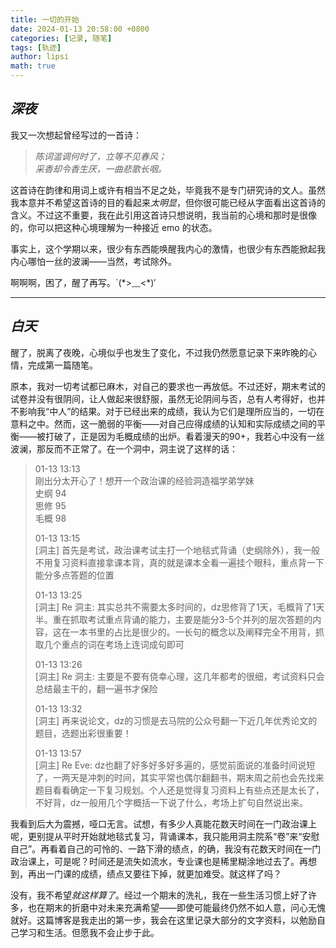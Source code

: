 ```yaml
---
title: 一切的开始
date: 2024-01-13 20:58:00 +0800
categories: [记录, 随笔]
tags: [轨迹]
author: lipsi
math: true
---
```

## *深夜*

我又一次想起曾经写过的一首诗：

> *陈词滥调何时了，立等不见春风；*  
> *采香却令香生厌，一曲悲歌长咽。*

这首诗在韵律和用词上或许有相当不足之处，毕竟我不是专门研究诗的文人。虽然我本意并不希望这首诗的目的看起来*太明显*，但你很可能已经从字面看出这首诗的含义。不过这不重要，我在此引用这首诗只想说明，我当前的心境和那时是很像的，你可以把这种心境理解为一种接近 emo 的状态。

事实上，这个学期以来，很少有东西能唤醒我内心的激情，也很少有东西能掀起我内心哪怕一丝的波澜——当然，考试除外。

啊啊啊，困了，醒了再写。`(\*>﹏<\*)′

---

## *白天*

醒了，脱离了夜晚，心境似乎也发生了变化，不过我仍然愿意记录下来昨晚的心情，完成第一篇随笔。

原本，我对一切考试都已麻木，对自己的要求也一再放低。不过还好，期末考试的试卷并没有很阴间，让人做起来很舒服，虽然无论阴间与否，总有人考得好，也并不影响我“中人”的结果。对于已经出来的成绩，我认为它们是理所应当的，一切在意料之中。然而，这一脆弱的平衡——对自己应得成绩的认知和实际成绩之间的平衡——被打破了，正是因为毛概成绩的出炉。看着漫天的90+，我若心中没有一丝波澜，那反而不正常了。在一个洞中，洞主说了这样的话：

> 01-13 13:13  
刚出分太开心了！想开一个政治课的经验洞造福学弟学妹  
史纲 94  
思修 95  
毛概 98  
>  
> 01-13 13:15  
[洞主] 首先是考试，政治课考试主打一个地毯式背诵（史纲除外），我一般不用复习资料直接拿课本背，真的就是课本全看一遍挂个眼科，重点背一下能分多点答题的位置  
>  
> 01-13 13:25  
[洞主] Re 洞主: 其实总共不需要太多时间的，dz思修背了1天，毛概背了1天半。重在抓取考试重点背诵的能力，主要是能分3-5个并列的层次答题的内容，这在一本书里的占比是很少的。一长句的概念以及阐释完全不用背，抓取几个重点的词在考场上连词成句即可  
>  
> 01-13 13:26  
[洞主] Re 洞主: 主要是不要有侥幸心理，这几年都考的很细，考试资料只会总结最主干的，翻一遍书才保险  
>  
> 01-13 13:32  
[洞主] 再来说论文，dz的习惯是去马院的公众号翻一下近几年优秀论文的题目，选题出彩很重要！  
>  
> 01-13 13:57  
[洞主] Re Eve: dz也翻了好多好多好多遍的，感觉前面说的准备时间说短了，一两天是冲刺的时间，其实平常也偶尔翻翻书，期末周之前也会先找来题目看看确定一下复习规划。个人还是觉得复习资料上有些点还是太长了，不好背，dz一般用几个字概括一下说了什么，考场上扩句自然说出来。

我看到后大为震撼，哑口无言。试想，有多少人真能花数天时间在一门政治课上呢，更别提从平时开始就地毯式复习，背诵课本，我只能用洞主院系“卷”来“安慰自己”。再看着自己的可怜的、一路下滑的绩点，的确，我没有花数天时间在一门政治课上，可是呢？时间还是流失如流水，专业课也是稀里糊涂地过去了。再想到，再出一门课的成绩，绩点又要往下掉，就更加难受。就这样了吗？

没有，我不希望*就这样算了*。经过一个期末的洗礼，我在一些生活习惯上好了许多，也在期末的折磨中对未来充满希望——即使可能最终仍然不如人意，问心无愧就好。这篇博客是我走出的第一步，我会在这里记录大部分的文字资料，以勉励自己学习和生活。但愿我不会止步于此。